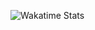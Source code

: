 ![Wakatime Stats](https://github-readme-stats.vercel.app/api/wakatime/?username=Bearry2626&layout=compact&langs_count=20&hide_border=true&custom_title=Wakatime&bg_color=00000000&hide=PHP)
